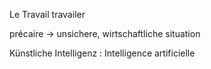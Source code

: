 
Le Travail 
travailer 

précaire -> unsichere, wirtschaftliche situation 

Künstliche Intelligenz : Intelligence artificielle





